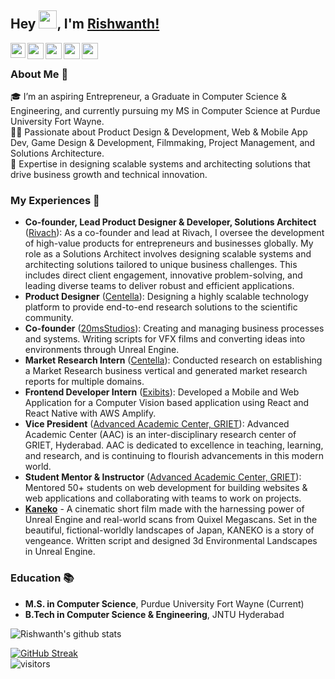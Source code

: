 ## Hey <img src="https://github.com/TheDudeThatCode/TheDudeThatCode/blob/master/Assets/Hi.gif" width="29px">, I'm [Rishwanth!](https://www.rishwanth.com/) 

<a href="https://www.linkedin.com/in/RishwanthPerumandla/">
  <img align="left" width="24px" src="https://cdn.jsdelivr.net/npm/simple-icons@v3/icons/linkedin.svg"  />
</a>
<a href="https://twitter.com/rishwanth1729">
  <img align="left" width="26px" src="https://cdn.jsdelivr.net/npm/simple-icons@v3/icons/twitter.svg" />
</a>
<a href="mailto:rishwanth.perumandla@hotmail.com">
  <img align="left" width="26px" src="https://cdn.jsdelivr.net/npm/simple-icons@v3/icons/gmail.svg" />
</a>
<a href="https://www.youtube.com/channel/UCnGr3eUbmg5gmbJ_PzX3fGQ">
  <img align="left" width="26px" src="https://cdn.jsdelivr.net/npm/simple-icons@v3/icons/youtube.svg" />
</a>
<a href="https://dev.to/rishwanthperumandla">
  <img align="left" width="26px" src="https://cdn.jsdelivr.net/npm/simple-icons@v3/icons/medium.svg" />
</a>

<br />

### About Me 🚀
🎓 I’m an aspiring Entrepreneur, a Graduate in Computer Science & Engineering, and currently pursuing my MS in Computer Science at Purdue University Fort Wayne.  
👨‍💻 Passionate about Product Design & Development, Web & Mobile App Dev, Game Design & Development, Filmmaking, Project Management, and Solutions Architecture.  
💼 Expertise in designing scalable systems and architecting solutions that drive business growth and technical innovation.  

### My Experiences 🙌
- **Co-founder, Lead Product Designer & Developer, Solutions Architect** ([Rivach](https://www.rivach.com/)): As a co-founder and lead at Rivach, I oversee the development of high-value products for entrepreneurs and businesses globally. My role as a Solutions Architect involves designing scalable systems and architecting solutions tailored to unique business challenges. This includes direct client engagement, innovative problem-solving, and leading diverse teams to deliver robust and efficient applications.
- **Product Designer** ([Centella](https://centella.co.in/)): Designing a highly scalable technology platform to provide end-to-end research solutions to the scientific community.
- **Co-founder** ([20msStudios](https://www.20msstudios.com/)): Creating and managing business processes and systems. Writing scripts for VFX films and converting ideas into environments through Unreal Engine.
- **Market Research Intern** ([Centella](https://centella.co.in/)): Conducted research on establishing a Market Research business vertical and generated market research reports for multiple domains.
- **Frontend Developer Intern** ([Exibits](https://exibits.io)): Developed a Mobile and Web Application for a Computer Vision based application using React and React Native with AWS Amplify.
- **Vice President** ([Advanced Academic Center, GRIET](https://www.aacgriet.com)): Advanced Academic Center (AAC) is an inter-disciplinary research center of GRIET, Hyderabad. AAC is dedicated to excellence in teaching, learning, and research, and is continuing to flourish advancements in this modern world.
- **Student Mentor & Instructor** ([Advanced Academic Center, GRIET](https://www.aacgriet.com)): Mentored 50+ students on web development for building websites & web applications and collaborating with teams to work on projects.
- **[Kaneko](https://youtu.be/RYD3EqWPZtQ)** - A cinematic short film made with the harnessing power of Unreal Engine and real-world scans from Quixel Megascans. Set in the beautiful, fictional-worldly landscapes of Japan, KANEKO is a story of vengeance. Written script and designed 3d Environmental Landscapes in Unreal Engine.

### Education 📚
- **M.S. in Computer Science**, Purdue University Fort Wayne (Current)
- **B.Tech in Computer Science & Engineering**, JNTU Hyderabad

![Rishwanth's github stats](https://github-readme-stats.vercel.app/api?username=RishwanthPerumandla&show_icons=true&hide_border=true&theme=merko)
<br />

[![GitHub Streak](https://github-readme-streak-stats.herokuapp.com?user=RishwanthPerumandla&theme=merko)](https://git.io/streak-stats)
<br />
![visitors](https://visitor-badge.laobi.icu/badge?page_id=RishwanthPerumandla.RishwanthPerumandla)
